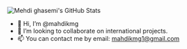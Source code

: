 ![Mehdi ghasemi's GitHub Stats](https://github-readme-stats.vercel.app/api?username=mahdikmg&show_icons=true)

- 👋 Hi, I’m @mahdikmg
- 🌱 I’m looking to collaborate on international projects.
- 📫 You can contact me by email: mahdikmg1@gmail.com
